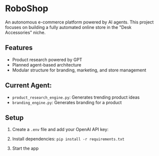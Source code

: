 # RoboShop

An autonomous e-commerce platform powered by AI agents. This project focuses on building a fully automated online store in the "Desk Accessories" niche.

## Features

- Product research powered by GPT
- Planned agent-based architecture
- Modular structure for branding, marketing, and store management

## Current Agent:
- `product_research_engine.py`: Generates trending product ideas
- `branding_engine.py`: Generates branding for a product

## Setup

1. Create a `.env` file and add your OpenAI API key:

2. Install dependencies: ```pip install -r requirements.txt```

3. Start the app